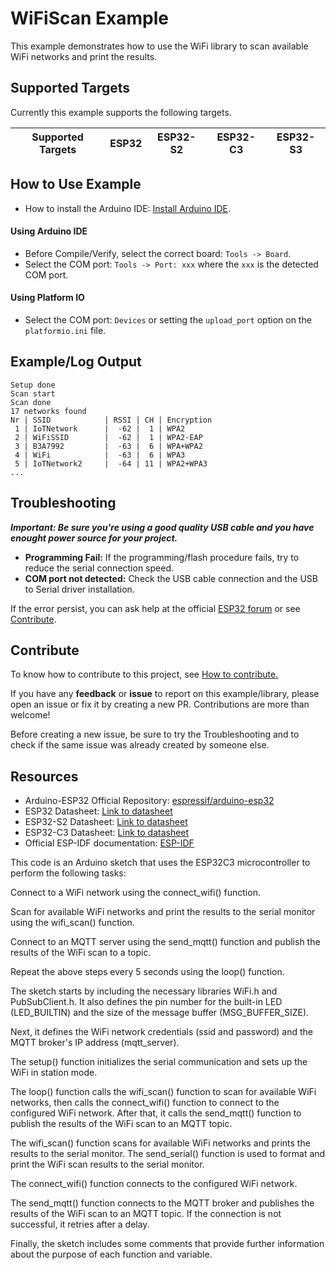 # WiFiScan Example

This example demonstrates how to use the WiFi library to scan available WiFi networks and print the results.

## Supported Targets

Currently this example supports the following targets.

| Supported Targets | ESP32 | ESP32-S2 | ESP32-C3 | ESP32-S3 |
| ----------------- | ----- | -------- | -------- | -------- |

## How to Use Example

* How to install the Arduino IDE: [Install Arduino IDE](https://github.com/espressif/arduino-esp32/tree/master/docs/arduino-ide).

#### Using Arduino IDE

* Before Compile/Verify, select the correct board: `Tools -> Board`.
* Select the COM port: `Tools -> Port: xxx` where the `xxx` is the detected COM port.

#### Using Platform IO

* Select the COM port: `Devices` or setting the `upload_port` option on the `platformio.ini` file.

## Example/Log Output

```
Setup done
Scan start
Scan done
17 networks found
Nr | SSID            | RSSI | CH | Encryption
 1 | IoTNetwork      |  -62 |  1 | WPA2
 2 | WiFiSSID        |  -62 |  1 | WPA2-EAP
 3 | B3A7992         |  -63 |  6 | WPA+WPA2
 4 | WiFi            |  -63 |  6 | WPA3
 5 | IoTNetwork2     |  -64 | 11 | WPA2+WPA3
...
```

## Troubleshooting

***Important: Be sure you're using a good quality USB cable and you have enought power source for your project.***

* **Programming Fail:** If the programming/flash procedure fails, try to reduce the serial connection speed.
* **COM port not detected:** Check the USB cable connection and the USB to Serial driver installation.

If the error persist, you can ask help at the official [ESP32 forum](https://esp32.com) or see [Contribute](#contribute).

## Contribute

To know how to contribute to this project, see [How to contribute.](https://github.com/espressif/arduino-esp32/blob/master/CONTRIBUTING.rst)

If you have any **feedback** or **issue** to report on this example/library, please open an issue or fix it by creating a new PR. Contributions are more than welcome!

Before creating a new issue, be sure to try the Troubleshooting and to check if the same issue was already created by someone else.

## Resources

* Arduino-ESP32 Official Repository: [espressif/arduino-esp32](https://github.com/espressif/arduino-esp32)
* ESP32 Datasheet: [Link to datasheet](https://www.espressif.com/sites/default/files/documentation/esp32_datasheet_en.pdf)
* ESP32-S2 Datasheet: [Link to datasheet](https://www.espressif.com/sites/default/files/documentation/esp32-s2_datasheet_en.pdf)
* ESP32-C3 Datasheet: [Link to datasheet](https://www.espressif.com/sites/default/files/documentation/esp32-c3_datasheet_en.pdf)
* Official ESP-IDF documentation: [ESP-IDF](https://idf.espressif.com)


This code is an Arduino sketch that uses the ESP32C3 microcontroller to perform the following tasks:

Connect to a WiFi network using the connect_wifi() function.

Scan for available WiFi networks and print the results to the serial monitor using the wifi_scan() function.

Connect to an MQTT server using the send_mqtt() function and publish the results of the WiFi scan to a topic.

Repeat the above steps every 5 seconds using the loop() function.

The sketch starts by including the necessary libraries WiFi.h and PubSubClient.h. It also defines the pin number for the built-in LED (LED_BUILTIN) and the size of the message buffer (MSG_BUFFER_SIZE).

Next, it defines the WiFi network credentials (ssid and password) and the MQTT broker's IP address (mqtt_server).

The setup() function initializes the serial communication and sets up the WiFi in station mode.

The loop() function calls the wifi_scan() function to scan for available WiFi networks, then calls the connect_wifi() function to connect to the configured WiFi network. After that, it calls the send_mqtt() function to publish the results of the WiFi scan to an MQTT topic.

The wifi_scan() function scans for available WiFi networks and prints the results to the serial monitor. The send_serial() function is used to format and print the WiFi scan results to the serial monitor.

The connect_wifi() function connects to the configured WiFi network.

The send_mqtt() function connects to the MQTT broker and publishes the results of the WiFi scan to an MQTT topic. If the connection is not successful, it retries after a delay.

Finally, the sketch includes some comments that provide further information about the purpose of each function and variable.
